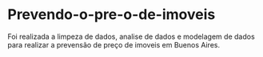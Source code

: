 # Prevendo-o-pre-o-de-imoveis
Foi realizada a limpeza de dados, analise de dados e modelagem de dados para realizar a prevensão de preço de imoveis em Buenos Aires.
